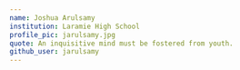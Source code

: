 ```yaml
---
name: Joshua Arulsamy
institution: Laramie High School
profile_pic: jarulsamy.jpg
quote: An inquisitive mind must be fostered from youth.
github_user: jarulsamy
---
```

